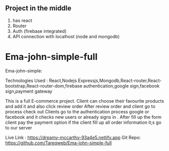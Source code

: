 ## Project in the middle

1. has react
2. Router 
3. Auth (firebase integrated)
4. API connection with localhost (node and mongodb)
# Ema-john-simple-full
Ema-john-simple:

Technologies Used : React,Nodejs Expressjs,Mongodb,React-router,React-bootstrap,React-router-dom,firebase authentication,google sign,facebook sign,payment gateway

This is a full E-commerce project.
Client can choose their favourite products and add it and also click review order
After review order and client go to process check out
Clients go to the authentication process google or facebook and it checks new users or already signs in .
After fill up the form client pay the payment option if the  client fill up all order information it;s go to our server


Live Link : https://dreamy-mccarthy-93a4e5.netlify.app
Git Repo:  https://github.com/Tareqweb/Ema-john-simple-full

